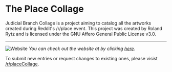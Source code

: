 # The Place Collage

Judicial Branch Collage is a project aiming to catalog all the artworks created during Reddit's /r/place event.
This project was created by Roland Rytz and is licensed under the GNU Affero General Public License v3.0.

---

![Website](https://i.imgur.com/j4e1Dxc.png)
_You can check out the website at by clicking [here](https://draemm.li/various/place-collage/)._

To submit new entries or request changes to existing ones, please visist [/r/placeCollage](https://www.reddit.com/r/placeCollage/).
